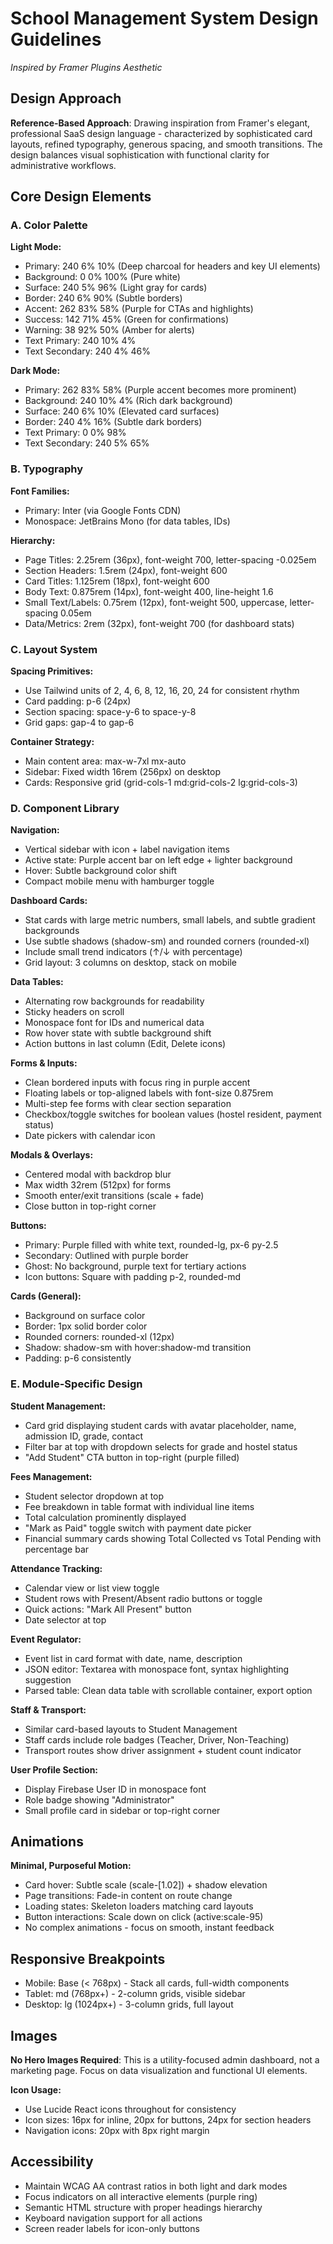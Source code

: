 # School Management System Design Guidelines
*Inspired by Framer Plugins Aesthetic*

## Design Approach

**Reference-Based Approach**: Drawing inspiration from Framer's elegant, professional SaaS design language - characterized by sophisticated card layouts, refined typography, generous spacing, and smooth transitions. The design balances visual sophistication with functional clarity for administrative workflows.

## Core Design Elements

### A. Color Palette

**Light Mode:**
- Primary: 240 6% 10% (Deep charcoal for headers and key UI elements)
- Background: 0 0% 100% (Pure white)
- Surface: 240 5% 96% (Light gray for cards)
- Border: 240 6% 90% (Subtle borders)
- Accent: 262 83% 58% (Purple for CTAs and highlights)
- Success: 142 71% 45% (Green for confirmations)
- Warning: 38 92% 50% (Amber for alerts)
- Text Primary: 240 10% 4%
- Text Secondary: 240 4% 46%

**Dark Mode:**
- Primary: 262 83% 58% (Purple accent becomes more prominent)
- Background: 240 10% 4% (Rich dark background)
- Surface: 240 6% 10% (Elevated card surfaces)
- Border: 240 4% 16% (Subtle dark borders)
- Text Primary: 0 0% 98%
- Text Secondary: 240 5% 65%

### B. Typography

**Font Families:**
- Primary: Inter (via Google Fonts CDN)
- Monospace: JetBrains Mono (for data tables, IDs)

**Hierarchy:**
- Page Titles: 2.25rem (36px), font-weight 700, letter-spacing -0.025em
- Section Headers: 1.5rem (24px), font-weight 600
- Card Titles: 1.125rem (18px), font-weight 600
- Body Text: 0.875rem (14px), font-weight 400, line-height 1.6
- Small Text/Labels: 0.75rem (12px), font-weight 500, uppercase, letter-spacing 0.05em
- Data/Metrics: 2rem (32px), font-weight 700 (for dashboard stats)

### C. Layout System

**Spacing Primitives:**
- Use Tailwind units of 2, 4, 6, 8, 12, 16, 20, 24 for consistent rhythm
- Card padding: p-6 (24px)
- Section spacing: space-y-6 to space-y-8
- Grid gaps: gap-4 to gap-6

**Container Strategy:**
- Main content area: max-w-7xl mx-auto
- Sidebar: Fixed width 16rem (256px) on desktop
- Cards: Responsive grid (grid-cols-1 md:grid-cols-2 lg:grid-cols-3)

### D. Component Library

**Navigation:**
- Vertical sidebar with icon + label navigation items
- Active state: Purple accent bar on left edge + lighter background
- Hover: Subtle background color shift
- Compact mobile menu with hamburger toggle

**Dashboard Cards:**
- Stat cards with large metric numbers, small labels, and subtle gradient backgrounds
- Use subtle shadows (shadow-sm) and rounded corners (rounded-xl)
- Include small trend indicators (↑/↓ with percentage)
- Grid layout: 3 columns on desktop, stack on mobile

**Data Tables:**
- Alternating row backgrounds for readability
- Sticky headers on scroll
- Monospace font for IDs and numerical data
- Row hover state with subtle background shift
- Action buttons in last column (Edit, Delete icons)

**Forms & Inputs:**
- Clean bordered inputs with focus ring in purple accent
- Floating labels or top-aligned labels with font-size 0.875rem
- Multi-step fee forms with clear section separation
- Checkbox/toggle switches for boolean values (hostel resident, payment status)
- Date pickers with calendar icon

**Modals & Overlays:**
- Centered modal with backdrop blur
- Max width 32rem (512px) for forms
- Smooth enter/exit transitions (scale + fade)
- Close button in top-right corner

**Buttons:**
- Primary: Purple filled with white text, rounded-lg, px-6 py-2.5
- Secondary: Outlined with purple border
- Ghost: No background, purple text for tertiary actions
- Icon buttons: Square with padding p-2, rounded-md

**Cards (General):**
- Background on surface color
- Border: 1px solid border color
- Rounded corners: rounded-xl (12px)
- Shadow: shadow-sm with hover:shadow-md transition
- Padding: p-6 consistently

### E. Module-Specific Design

**Student Management:**
- Card grid displaying student cards with avatar placeholder, name, admission ID, grade, contact
- Filter bar at top with dropdown selects for grade and hostel status
- "Add Student" CTA button in top-right (purple filled)

**Fees Management:**
- Student selector dropdown at top
- Fee breakdown in table format with individual line items
- Total calculation prominently displayed
- "Mark as Paid" toggle switch with payment date picker
- Financial summary cards showing Total Collected vs Total Pending with percentage bar

**Attendance Tracking:**
- Calendar view or list view toggle
- Student rows with Present/Absent radio buttons or toggle
- Quick actions: "Mark All Present" button
- Date selector at top

**Event Regulator:**
- Event list in card format with date, name, description
- JSON editor: Textarea with monospace font, syntax highlighting suggestion
- Parsed table: Clean data table with scrollable container, export option

**Staff & Transport:**
- Similar card-based layouts to Student Management
- Staff cards include role badges (Teacher, Driver, Non-Teaching)
- Transport routes show driver assignment + student count indicator

**User Profile Section:**
- Display Firebase User ID in monospace font
- Role badge showing "Administrator"
- Small profile card in sidebar or top-right corner

## Animations

**Minimal, Purposeful Motion:**
- Card hover: Subtle scale (scale-[1.02]) + shadow elevation
- Page transitions: Fade-in content on route change
- Loading states: Skeleton loaders matching card layouts
- Button interactions: Scale down on click (active:scale-95)
- No complex animations - focus on smooth, instant feedback

## Responsive Breakpoints

- Mobile: Base (< 768px) - Stack all cards, full-width components
- Tablet: md (768px+) - 2-column grids, visible sidebar
- Desktop: lg (1024px+) - 3-column grids, full layout

## Images

**No Hero Images Required**: This is a utility-focused admin dashboard, not a marketing page. Focus on data visualization and functional UI elements.

**Icon Usage:**
- Use Lucide React icons throughout for consistency
- Icon sizes: 16px for inline, 20px for buttons, 24px for section headers
- Navigation icons: 20px with 8px right margin

## Accessibility

- Maintain WCAG AA contrast ratios in both light and dark modes
- Focus indicators on all interactive elements (purple ring)
- Semantic HTML structure with proper headings hierarchy
- Keyboard navigation support for all actions
- Screen reader labels for icon-only buttons